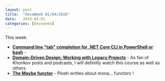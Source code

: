 ```yaml
---
layout: post
title:  "DevoWeek 01/04/2018"
date:   2018-04-01
categories: [devoweek]
---
```


This week:

* **[Command line "tab" completion for .NET Core CLI in PowerShell or bash](https://www.hanselman.com/blog/CommandLineTabCompletionForNETCoreCLIInPowerShellOrBash.aspx)** - 
* **[Domain-Driven Design: Working with Legacy Projects](http://enterprisecraftsmanship.com/2018/03/28/new-course-domain-driven-design-working-legacy-projects/)** - As fan of Khorikov posts and podcasts, I will definitly watch this course as well as others.
* **[The Maybe functor](http://blog.ploeh.dk/2018/03/26/the-maybe-functor/)** - Ploeh writies about mona... functors !
                            
